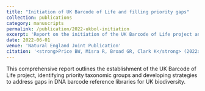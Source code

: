 ```yaml
---
title: "Initiation of UK Barcode of Life and filling priority gaps"
collection: publications
category: manuscripts
permalink: /publication/2022-ukbol-initiation
excerpt: 'Report on the initiation of the UK Barcode of Life project and strategies for addressing priority taxonomic gaps in DNA barcode libraries.'
date: 2022-06-01
venue: 'Natural England Joint Publication'
citation: '<strong>Price BW, Misra R, Broad GR, Clark K</strong> (2022a). &quot;Initiation of UK Barcode of Life and filling priority gaps.&quot; <i>DEFRA Centre of Excellence for DNA Methods. Natural England Joint Publication JP041</i>. 183pp.'
---
```


This comprehensive report outlines the establishment of the UK Barcode of Life project, identifying priority taxonomic groups and developing strategies to address gaps in DNA barcode reference libraries for UK biodiversity.
